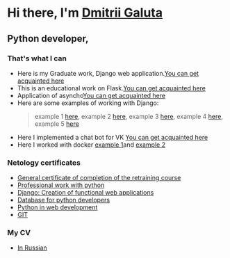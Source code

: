 # Hi there, I'm [Dmitrii Galuta](https://taplink.cc/dmitrii43) 
## Python developer, 
### That's what I can
* Here is my Graduate work, Django web application.[You can get acquainted here](https://github.com/DVG43/My_diplom_project) 
* This is an educational work on Flask.[You can get acquainted here](https://github.com/DVG43/HW_flask_announcements) 
* Application of asyncho[You can get acquainted here](https://github.com/DVG43/HW_acincio)
* Here are some examples of working with Django:
   > example 1 [here](https://github.com/DVG43/DVG_43_HW_7_django_permitions),
   > example 2 [here](https://github.com/DVG43/HW_5_DRF1),
   > example 3 [here](https://github.com/DVG43/HW_django_m2m),
   > example 4 [here](https://github.com/DVG43/HW_ORM_dgango-),
   > example 5 [here](https://github.com/DVG43/HW_django_migration)
* Here I implemented a chat bot for VK [You can get acquainted here](https://github.com/DVG43/CW_Bot_for_VK)
* Here I worked with docker [example 1](https://github.com/DVG43/hw_docker_1)and [example 2](https://github.com/DVG43/HW_6_DRF_stokc)

### Netology certificates
* [General certificate of completion of the retraining course](https://drive.google.com/file/d/1gjlO0-n9Eqemw7hoFoXyQG88AXSFUmN9/view?usp=share_link)
* [Professional work with python](https://netology.ru/sharing/50052f991daf8d1ae3f659fbf37526a9?utm_source=social&utm_campaign=achievements)
* [ Django: Creation of functional web applications](https://netology.ru/sharing/50052f991daf8d1ae3f659fbf37526a9?utm_source=social&utm_campaign=achievements)
* [Database for python developers](https://netology.ru/sharing/c89282034c490d6737cfdce86d37bfcc?utm_source=social&utm_campaign=achievements)
* [Python in web development](https://netology.ru/sharing/9604a36db2bb49cb008c515883da1a03?utm_source=social&utm_campaign=achievements)
* [GIT](https://drive.google.com/file/d/1jM7EJyJozrrZflei3dqyC6RY2434ogNW/view?usp=share_link)

### My CV
* [In Russian](https://docs.google.com/document/d/15zjwmfyBb7NW5gcwc2b-XUvCWKXJwRa6mxAPqTzcGMg/edit?usp=share_link)
